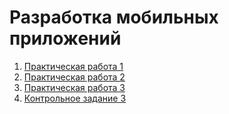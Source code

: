 # Разработка мобильных приложений

1. [Практическая работа 1](https://github.com/AndrewKom/Lesson1)
2. [Практическая работа 2](https://github.com/AndrewKom/Lesson_2)
3. [Практическая работа 3](https://github.com/AndrewKom/Lesson_3)
4. [Контрольное задание 3](https://github.com/AndrewKom/Lesson_3.1)
